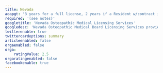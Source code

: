 ```yaml
---
title: Nevada
aoapgt: '3 years for a full license, 2 years if a Resident w/contract in NV'
required: '(see notes)'
googletitle: 'Nevada Osteopathic Medical Licensing Services'
googledesc: 'Nevada Osteopathic Medical Board Licensing Services provided by MedLicense.com to physicians seeking a osteo medical license in the State of NV'
twitterenable: true
twittercardoptions: summary
articleenabled: false
orgaenabled: false
orga:
    ratingValue: 2.5
orgaratingenabled: false
facebookenable: true
---
```



